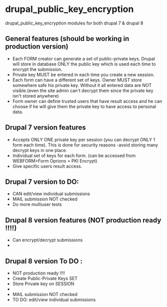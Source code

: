 # drupal_public_key_encryption
drupal_public_key_encryption modules for both drupal 7 & drupal 8

## General features (should be working in production version)
 - Each FORM creator can generate a set of public-private keys. Drupal will store in database ONLY the public key which is used each time to encrypt the submission.
 - Private key MUST be entered in each time you create a new session. 
 - Each form can have a different set of keys. Owner MUST store somewhere safe his private key. Without it all entered data are NOT visible.(even the site admin can't decrypt them since the private key isn't stored anywhere)
 - Form owner can define trusted users that have result access and he can choose if he will give them the private key to have access to personal data.

## Drupal 7 version features
 - Accepts ONLY ONE private key per session (you can decrypt ONLY 1 form each time). This is done for security reasons -avoid storing many decrypt keys in one place.
 - Individual set of keys for each form. (can be accessed from WEBFORM>Form Oprions > PKI Encrypt)
 - Give specific users result access.

## Drupal 7 version to DO:
 - CAN edit/view individual submissions
 - MAIL submission NOT checked
 - Do more multiuser tests

## Drupal 8 version features (NOT production ready !!!!)
 - Can encrypt/decrypt submissions
 - 

## Drupal 8 version To DO :
 - NOT production ready !!!!
 - Create Public-Private Keys SET
 - Store Private key on SESSION
 - 
 - MAIL submission NOT checked 
 - TO DO:  edit/view individual submissions
